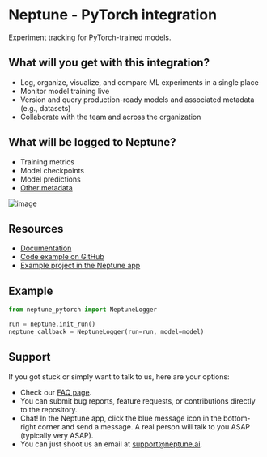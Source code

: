 # Neptune - PyTorch integration

Experiment tracking for PyTorch-trained models.

## What will you get with this integration?

* Log, organize, visualize, and compare ML experiments in a single place
* Monitor model training live
* Version and query production-ready models and associated metadata (e.g., datasets)
* Collaborate with the team and across the organization

## What will be logged to Neptune?

* Training metrics
* Model checkpoints
* Model predictions
* [Other metadata](https://docs.neptune.ai/logging/what_you_can_log)

![image](https://docs.neptune.ai/img/app/integrations/pytorch.png)

## Resources

* [Documentation](https://docs.neptune.ai/integrations/pytorch/)
* [Code example on GitHub](https://github.com/neptune-ai/examples/tree/main/integrations-and-supported-tools/pytorch/scripts)
* [Example project in the Neptune app](https://app.neptune.ai/o/common/org/pytorch-integration/runs/details?viewId=standard-view&detailsTab=dashboard&dashboardId=9920962e-ff6a-4dea-b551-88006799b116&shortId=PYTOR1-7411&type=run)

## Example



```python
from neptune_pytorch import NeptuneLogger

run = neptune.init_run()
neptune_callback = NeptuneLogger(run=run, model=model)
```

## Support

If you got stuck or simply want to talk to us, here are your options:

* Check our [FAQ page](https://docs.neptune.ai/getting_help).
* You can submit bug reports, feature requests, or contributions directly to the repository.
* Chat! In the Neptune app, click the blue message icon in the bottom-right corner and send a message. A real person will talk to you ASAP (typically very ASAP).
* You can just shoot us an email at [support@neptune.ai](mailto:support@neptune.ai).
